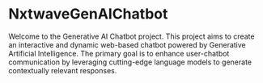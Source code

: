# NxtwaveGenAIChatbot
Welcome to the Generative AI Chatbot project. This project aims to create an interactive and dynamic web-based chatbot powered by Generative Artificial Intelligence. The primary goal is to enhance user-chatbot communication by leveraging cutting-edge language models to generate contextually relevant responses.

